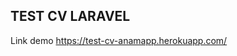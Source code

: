## TEST CV LARAVEL

Link demo <a href="https://test-cv-anamapp.herokuapp.com/">https://test-cv-anamapp.herokuapp.com/</a>
